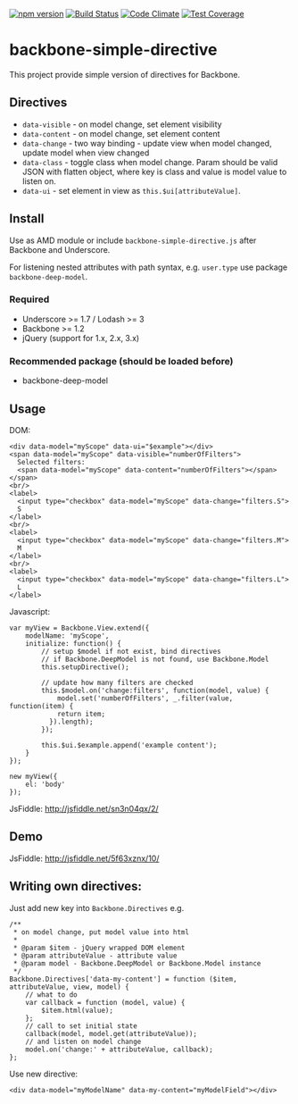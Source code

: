[![npm version](https://badge.fury.io/js/backbone-simple-directive.svg)](https://badge.fury.io/js/backbone-simple-directive)
[![Build Status](https://travis-ci.org/psrebniak/backbone-simple-directive.svg?branch=master)](https://travis-ci.org/psrebniak/backbone-simple-directive)
[![Code Climate](https://codeclimate.com/github/psrebniak/backbone-simple-directive/badges/gpa.svg)](https://codeclimate.com/github/psrebniak/backbone-simple-directive)
[![Test Coverage](https://codeclimate.com/github/psrebniak/backbone-simple-directive/badges/coverage.svg)](https://codeclimate.com/github/psrebniak/backbone-simple-directive/coverage)

# backbone-simple-directive
This project provide simple version of directives for Backbone. 

## Directives

* `data-visible` - on model change, set element visibility
* `data-content` - on model change, set element content
* `data-change` - two way binding - update view when model changed, update model when view changed
* `data-class` - toggle class when model change. Param should be valid JSON with flatten object, where key is class and value is model value to listen on.
* `data-ui` - set element in view as `this.$ui[attributeValue]`. 


## Install

Use as AMD module or include `backbone-simple-directive.js` after Backbone and Underscore. 

For listening nested attributes with path syntax, e.g. `user.type` use package `backbone-deep-model`. 

### Required
* Underscore >= 1.7 / Lodash >= 3
* Backbone >= 1.2
* jQuery (support for 1.x, 2.x, 3.x)

### Recommended package (should be loaded before)
* backbone-deep-model

## Usage

DOM: 
```
<div data-model="myScope" data-ui="$example"></div>
<span data-model="myScope" data-visible="numberOfFilters">
  Selected filters:
  <span data-model="myScope" data-content="numberOfFilters"></span>
</span>
<br/>
<label>
  <input type="checkbox" data-model="myScope" data-change="filters.S">
  S
</label>
<br/>
<label>
  <input type="checkbox" data-model="myScope" data-change="filters.M">
  M
</label>
<br/>
<label>
  <input type="checkbox" data-model="myScope" data-change="filters.L">
  L
</label>
```

Javascript: 
```
var myView = Backbone.View.extend({
	modelName: 'myScope',
	initialize: function() {
	  	// setup $model if not exist, bind directives
	  	// if Backbone.DeepModel is not found, use Backbone.Model
	  	this.setupDirective();

	    // update how many filters are checked
	    this.$model.on('change:filters', function(model, value) {
	    	model.set('numberOfFilters', _.filter(value, function(item) {
	      	return item;
	      }).length);
	    });
	    
	    this.$ui.$example.append('example content');
	}
});

new myView({
	el: 'body'
});

```
JsFiddle: http://jsfiddle.net/sn3n04qx/2/

## Demo

JsFiddle: http://jsfiddle.net/5f63xznx/10/

## Writing own directives: 

Just add new key into `Backbone.Directives` e.g.

```
/**
 * on model change, put model value into html
 *
 * @param $item - jQuery wrapped DOM element
 * @param attributeValue - attribute value
 * @param model - Backbone.DeepModel or Backbone.Model instance
 */
Backbone.Directives['data-my-content'] = function ($item, attributeValue, view, model) {
	// what to do
    var callback = function (model, value) {
        $item.html(value);
    };
    // call to set initial state
    callback(model, model.get(attributeValue));
    // and listen on model change
    model.on('change:' + attributeValue, callback);
};
```

Use new directive:
```
<div data-model="myModelName" data-my-content="myModelField"></div>

```
